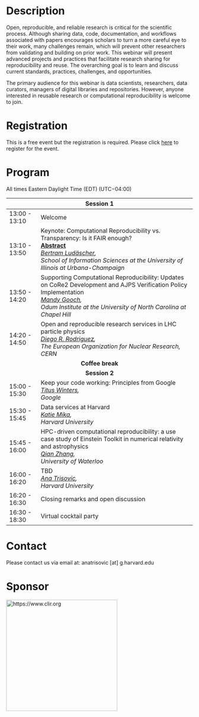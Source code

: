 # Description

Open, reproducible, and reliable research is critical for the scientific process. Although sharing data, code, documentation, and workflows associated with papers encourages scholars to turn a more careful eye to their work, many challenges remain, which will prevent other researchers from validating and building on prior work. This webinar will present advanced projects and practices that facilitate research sharing for reproducibility and reuse. The overarching goal is to learn and discuss current standards, practices, challenges, and opportunities.

The primary audience for this webinar is data scientists, researchers, data curators, managers of digital libraries and repositories. However, anyone interested in reusable research or computational reproducibility is welcome to join.

# Registration
This is a free event but the registration is required. Please click [here](https://docs.google.com/forms/d/1u2QYQo7zRlM1mm7w8sIRJC2hZnRZoIH00luIA3XjiPE/prefill) to register for the event.

# Program 

All times Eastern Daylight Time (EDT) (UTC−04:00)

<table>
<thead>
  <tr>
    <th colspan="2">Session 1</th>
  </tr>
</thead>
<tbody>
  <tr>
    <td>13:00 - 13:10</td>
    <td>Welcome</td>
  </tr>
  <tr>
    <td>13:10 - 13:50</td>
    <td>Keynote: Computational Reproducibility vs. Transparency: Is it FAIR enough?<br>
    <a href="keynote"><b>Abstract</b></a><br>
    <i><a href="https://ischool.illinois.edu/people/bertram-ludascher">Bertram Ludäscher</a>,<br> 
    School of Information Sciences at the University of Illinois at Urbana-Champaign</i></td>
  </tr>
  <tr>
    <td>13:50 - 14:20</td>
    <td>Supporting Computational Reproducibility: Updates on CoRe2 Development and AJPS Verification Policy Implementation<br>
    <i><a href="https://odum.unc.edu/people/gooch/">Mandy Gooch</a>, <br>
    Odum Institute at the University of North Carolina at Chapel Hill</i></td>
  </tr>
  <tr>
    <td>14:20 - 14:50</td>
    <td>Open and reproducible research services in LHC particle physics<br>
    <i><a href="https://orcid.org/0000-0003-0649-2002">Diego R. Rodriguez</a>, <br>
    The European Organization for Nuclear Research, CERN</i></td>
  </tr>
  <tr>
    <td colspan="2" style="text-align:center"><b>Coffee break</b></td>
  </tr>
  <tr>
    <td colspan="2" style="text-align:center"><b>Session 2</b></td>
  </tr>
  <tr>
    <td>15:00 - 15:30</td>
    <td>Keep your code working: Principles from Google<br>
    <i><a href="https://www.oreilly.com/pub/au/7953">Titus Winters</a>, <br>
    Google</i></td>
  </tr>
  <tr>
    <td>15:30 - 15:45</td>
    <td>Data services at Harvard<br>
    <i><a href="https://hlrdm.library.harvard.edu/people/katie-mika">Katie Mika</a>, <br>
    Harvard University</i></td>
  </tr>
  <tr>
    <td>15:45 - 16:00</td>
    <td>HPC-driven computational reproducibility: a use case study of Einstein Toolkit in numerical relativity and astrophysics<br>
    <i><a href="https://uwaterloo.ca/library/about/people/qian-zhang">Qian Zhang</a>, <br>
    University of Waterloo</i></td>
  </tr>
  <tr>
    <td>16:00 - 16:20</td>
    <td>TBD<br>
    <i><a href="https://projects.iq.harvard.edu/atrisovic">Ana Trisovic</a>, <br>
    Harvard University</i></td>
  </tr>
  <tr>
    <td>16:20 - 16:30</td>
    <td>Closing remarks and open discussion</td>
  </tr>
  <tr>
    <td>16:30 - 18:30</td>
    <td>Virtual cocktail party</td>
  </tr>
</tbody>
</table>


# Contact

Please contact us via email at: anatrisovic [at] g.harvard.edu

# Sponsor  

<img src="https://clir.wordpress.clir.org/wp-content/uploads/sites/6/2017/10/CLIR_red_w_wordmark.png" alt="https://www.clir.org" width="300">
